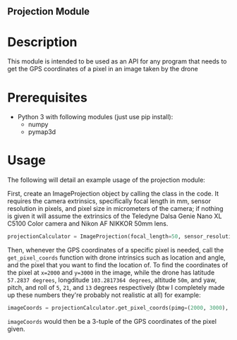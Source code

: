 Projection Module
---
# Description
This module is intended to be used as an API for any program that needs to get the GPS coordinates of a pixel in an image taken by the drone

# Prerequisites
- Python 3 with following modules (just use pip install):
  - numpy
  - pymap3d

# Usage
The following will detail an example usage of the projection module:

First, create an ImageProjection object by calling the class in the code. It requires the camera extrinsics, specifically focal length in mm, sensor resolution in pixels, and pixel size in micrometers of the camera; if nothing is given it will assume the extrinsics of the Teledyne Dalsa Genie Nano XL C5100 Color camera and Nikon AF NIKKOR 50mm lens.

```python 
projectionCalculator = ImageProjection(focal_length=50, sensor_resolution=5120, pixel_size=4.5) 
```

Then, whenever the GPS coordinates of a specific pixel is needed, call the `get_pixel_coords` function with drone intrinsics such as location and angle, and the pixel that you want to find the location of. To find the coordinates of the pixel at `x=2000` and `y=3000` in the image, while the drone has latitude `57.2837 degrees`, longditude `103.2817364 degrees`, altitude `50m`, and yaw, pitch, and roll of `5`, `21`, and `13` degrees respectively (btw I completely made up these numbers they're probably not realistic at all) for example:

```python
imageCoords = projectionCalculator.get_pixel_coords(pimg=(2000, 3000), yawangle=5, pitchangle=21, rollangle=13, latdrone=57.2837, longdrone=57.2837, altdrone=50)
```

`imageCoords` would then be a 3-tuple of the GPS coordinates of the pixel given.
